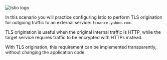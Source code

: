 
![Istio logo](https://raw.githubusercontent.com/lorenzo85/scenarios-ica/master/istio-logo.svg)


In this scenario you will practice configuring Istio to perform TLS origination for outgoing 
traffic to an external service: `finance.yahoo.com`. 

TLS origination is useful when the original internal traffic is HTTP, while the target
service requires traffic to be encrypted with HTTPs instead.

With TLS origination, this requirement can be implemented transparently, without changing the application code.
